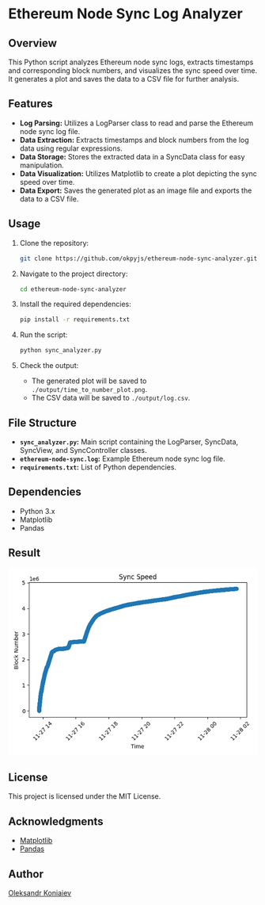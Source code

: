 # Ethereum Node Sync Log Analyzer

## Overview

This Python script analyzes Ethereum node sync logs, extracts timestamps and corresponding block numbers, and visualizes the sync speed over time. It generates a plot and saves the data to a CSV file for further analysis.

## Features

- **Log Parsing:** Utilizes a LogParser class to read and parse the Ethereum node sync log file.
- **Data Extraction:** Extracts timestamps and block numbers from the log data using regular expressions.
- **Data Storage:** Stores the extracted data in a SyncData class for easy manipulation.
- **Data Visualization:** Utilizes Matplotlib to create a plot depicting the sync speed over time.
- **Data Export:** Saves the generated plot as an image file and exports the data to a CSV file.

## Usage

1. Clone the repository:

    ```bash
    git clone https://github.com/okpyjs/ethereum-node-sync-analyzer.git
    ```

2. Navigate to the project directory:

    ```bash
    cd ethereum-node-sync-analyzer
    ```

3. Install the required dependencies:

    ```bash
    pip install -r requirements.txt
    ```

4. Run the script:

    ```bash
    python sync_analyzer.py
    ```

5. Check the output:

    - The generated plot will be saved to `./output/time_to_number_plot.png`.
    - The CSV data will be saved to `./output/log.csv`.

## File Structure

- **`sync_analyzer.py`:** Main script containing the LogParser, SyncData, SyncView, and SyncController classes.
- **`ethereum-node-sync.log`:** Example Ethereum node sync log file.
- **`requirements.txt`:** List of Python dependencies.

## Dependencies

- Python 3.x
- Matplotlib
- Pandas

## Result

![Sync Speed and Block Number Difference](./output/sync_speed.png)

## License

This project is licensed under the MIT License.

## Acknowledgments

- [Matplotlib](https://matplotlib.org/)
- [Pandas](https://pandas.pydata.org/)

## Author

[Oleksandr Koniaiev](https://www.linkedin.com/in/oleksandr-koniaiev)
